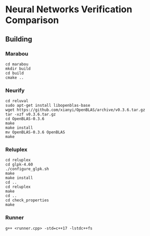 # Neural Networks Verification Comparison

## Building

### Marabou

```
cd marabou
mkdir build
cd build
cmake ..
```

### Neurify

```
cd reluval
sudo apt-get install libopenblas-base
wget https://github.com/xianyi/OpenBLAS/archive/v0.3.6.tar.gz
tar -xzf v0.3.6.tar.gz
cd OpenBLAS-0.3.6
make
make install
mv OpenBLAS-0.3.6 OpenBLAS
make
```

### Reluplex

```
cd reluplex
cd glpk-4.60
./configure_glpk.sh
make
make install
cd ..
cd reluplex
make
cd ..
cd check_properties
make
```

### Runner

```
g++ <runner.cpp> -std=c++17 -lstdc++fs
```
